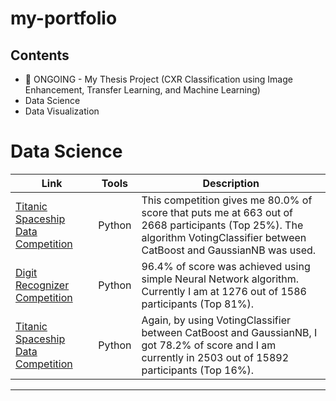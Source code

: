 # my-portfolio

## Contents
- :arrows_counterclockwise: ONGOING - My Thesis Project (CXR Classification using Image Enhancement, Transfer Learning, and Machine Learning)
- Data Science
- Data Visualization

# Data Science

| Link | Tools | Description | 
|---|---|---|
| [Titanic Spaceship Data Competition](https://www.kaggle.com/code/yeehawww/titanic-spaceship-competition/notebook) | Python | This competition gives me 80.0% of score that puts me at 663 out of 2668 participants (Top 25%). The algorithm VotingClassifier between CatBoost and GaussianNB was used. |
| [Digit Recognizer Competition](https://www.kaggle.com/yeehawww/digit-recognizer-using-neural-network) | Python | 96.4% of score was achieved using simple Neural Network algorithm. Currently I am at 1276 out of 1586 participants (Top 81%). |
| [Titanic Spaceship Data Competition](https://www.kaggle.com/yeehawww/digit-recognizer-using-neural-network) | Python | Again, by using VotingClassifier between CatBoost and GaussianNB, I got 78.2% of score and I am currently in 2503 out of 15892 participants (Top 16%). |

***

